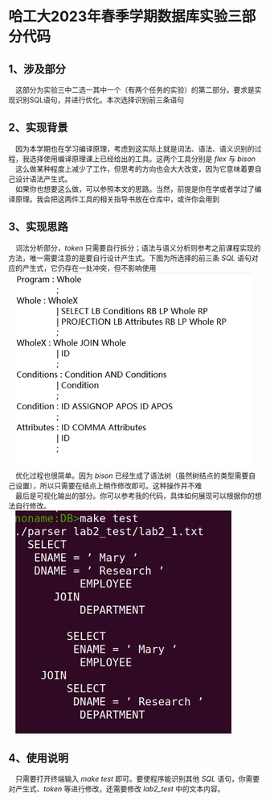 # 哈工大2023年春季学期数据库实验三部分代码
## 1、涉及部分  
&emsp;这部分为实验三中二选一其中一个（有两个任务的实验）的第二部分。要求是实现识别SQL语句，并进行优化。本次选择识别前三条语句  
## 2、实现背景  
&emsp;因为本学期也在学习编译原理，考虑到这实际上就是词法、语法、语义识别的过程，我选择使用编译原理课上已经给出的工具。这两个工具分别是 *flex* 与 *bison*  
&emsp;这么做某种程度上减少了工作，但思考的方向也会大大改变，因为它意味着要自己设计语法产生式。  
&emsp;如果你也想要这么做，可以参照本文的思路。当然，前提是你在学或者学过了编译原理。我会把这两件工具的相关指导书放在仓库中，或许你会用到

## 3、实现思路  
&emsp;词法分析部分，*token* 只需要自行拆分；语法与语义分析则参考之前课程实现的方法，唯一需要注意的是要自行设计产生式。下图为所选择的前三条 *SQL* 语句对应的产生式，它仍存在一处冲突，但不影响使用  
&emsp;![图1](./images/img1.png)  
&emsp;优化过程也很简单。因为 *bison* 已经生成了语法树（虽然树结点的类型需要自己设置），所以只需要在结点上稍作修改即可。这种操作并不难  
&emsp;最后是可视化输出的部分。你可以参考我的代码，具体如何展现可以根据你的想法自行修改。  
&emsp;![图1](./images/img2.png)  

## 4、使用说明
&emsp;只需要打开终端输入 *make test* 即可。要使程序能识别其他 *SQL* 语句，你需要对产生式、*token* 等进行修改，还需要修改 *lab2_test* 中的文本内容。
